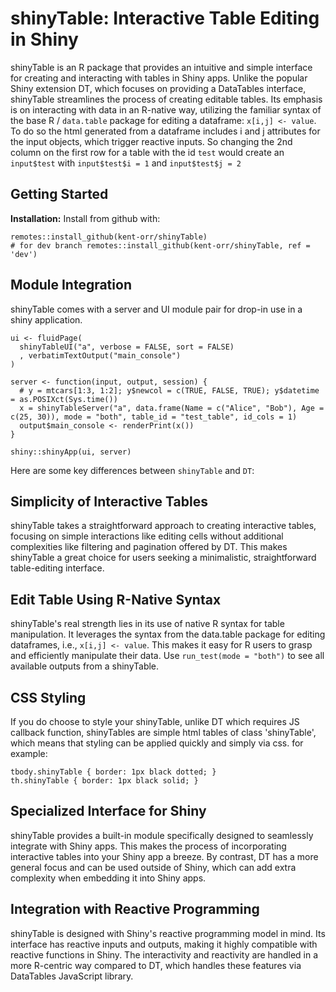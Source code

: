 # shinyTable: Interactive Table Editing in Shiny

shinyTable is an R package that provides an intuitive and simple interface for creating and interacting with tables in Shiny apps. Unlike the popular Shiny extension DT, which focuses on providing a DataTables interface, shinyTable streamlines the process of creating editable tables. Its emphasis is on interacting with data in an R-native way, utilizing the familiar syntax of the base R / `data.table` package for editing a dataframe: `x[i,j] <- value`. To do so the html generated from a dataframe includes i and j attributes for the input objects, which trigger reactive inputs. So changing the 2nd column on the first row for a table with the id `test` would create an `input$test` with `input$test$i = 1` and `input$test$j = 2`

## Getting Started

**Installation:** Install from github with:
```{r}
remotes::install_github(kent-orr/shinyTable)
# for dev branch remotes::install_github(kent-orr/shinyTable, ref = 'dev')
```

## Module Integration

shinyTable comes with a server and UI module pair for drop-in use in a shiny application.

```{r}
ui <- fluidPage(
  shinyTableUI("a", verbose = FALSE, sort = FALSE)
  , verbatimTextOutput("main_console")
)

server <- function(input, output, session) {
  # y = mtcars[1:3, 1:2]; y$newcol = c(TRUE, FALSE, TRUE); y$datetime = as.POSIXct(Sys.time())
  x = shinyTableServer("a", data.frame(Name = c("Alice", "Bob"), Age = c(25, 30)), mode = "both", table_id = "test_table", id_cols = 1)
  output$main_console <- renderPrint(x())
}

shiny::shinyApp(ui, server)
```


Here are some key differences between `shinyTable` and `DT`:

## Simplicity of Interactive Tables

shinyTable takes a straightforward approach to creating interactive tables, focusing on simple interactions like editing cells without additional complexities like filtering and pagination offered by DT. This makes shinyTable a great choice for users seeking a minimalistic, straightforward table-editing interface.

## Edit Table Using R-Native Syntax

shinyTable's real strength lies in its use of native R syntax for table manipulation. It leverages the syntax from the data.table package for editing dataframes, i.e., `x[i,j] <- value`. This makes it easy for R users to grasp and efficiently manipulate their data. Use `run_test(mode = "both")` to see all available outputs from a shinyTable.

## CSS Styling

If you do choose to style your shinyTable, unlike DT which requires JS callback function, shinyTables are simple html tables of class 'shinyTable', which means that styling can be applied quickly and simply via css. for example:

```{css}
tbody.shinyTable { border: 1px black dotted; }
th.shinyTable { border: 1px black solid; }
```

## Specialized Interface for Shiny

shinyTable provides a built-in module specifically designed to seamlessly integrate with Shiny apps. This makes the process of incorporating interactive tables into your Shiny app a breeze. By contrast, DT has a more general focus and can be used outside of Shiny, which can add extra complexity when embedding it into Shiny apps.

## Integration with Reactive Programming

shinyTable is designed with Shiny's reactive programming model in mind. Its interface has reactive inputs and outputs, making it highly compatible with reactive functions in Shiny. The interactivity and reactivity are handled in a more R-centric way compared to DT, which handles these features via DataTables JavaScript library.
